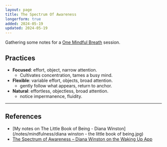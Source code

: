 ```yaml
---
layout: page
title: The Spectrum Of Awareness
longerform: true
added: 2024-05-19
updated: 2024-05-19
---
```


Gathering some notes for a [One Mindful Breath](https://www.onemindfulbreath.org.nz/) session.

## Practices

- **Focused**: effort, object, narrow attention.
    - Cultivates concentration, tames a busy mind.
- **Flexible**: variable effort, objects, broad attention.
    - gently follow what appears, return to anchor.
- **Natural**: effortless, objectless, broad attention.
    - notice impermanence, fluidity.

---

## References

- [My notes on The Little Book of Being - Diana Winston](/notes/mindfulness/diana winston - the little book of being.jpg)
- [The Spectrum of Awareness – Diana Winston on the Waking Up App](https://dynamic.wakingup.com/pack/PK7IW9C?code=SC541514D&share_id=0EDBEA1F&source=content%20share)